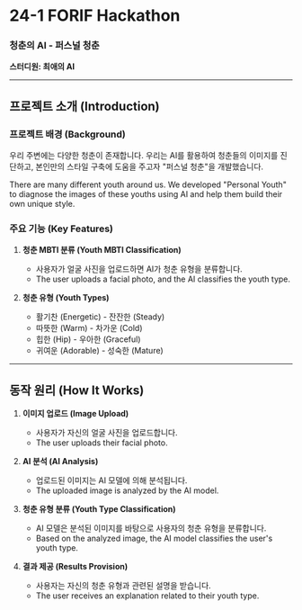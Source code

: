 # 24-1 FORIF Hackathon

### 청춘의 AI - 퍼스널 청춘

**스터디원: 최애의 AI**  

---

## 프로젝트 소개 (Introduction)

### 프로젝트 배경 (Background)
우리 주변에는 다양한 청춘이 존재합니다. 우리는 AI를 활용하여 청춘들의 이미지를 진단하고, 본인만의 스타일 구축에 도움을 주고자 "퍼스널 청춘"을 개발했습니다.

There are many different youth around us. We developed "Personal Youth" to diagnose the images of these youths using AI and help them build their own unique style.

### 주요 기능 (Key Features)
1. **청춘 MBTI 분류 (Youth MBTI Classification)**
   - 사용자가 얼굴 사진을 업로드하면 AI가 청춘 유형을 분류합니다.
   - The user uploads a facial photo, and the AI classifies the youth type.

2. **청춘 유형 (Youth Types)**
   - 활기찬 (Energetic) - 잔잔한 (Steady)
   - 따뜻한 (Warm) - 차가운 (Cold)
   - 힙한 (Hip) - 우아한 (Graceful)
   - 귀여운 (Adorable) - 성숙한 (Mature)

---

## 동작 원리 (How It Works)

1. **이미지 업로드 (Image Upload)**
   - 사용자가 자신의 얼굴 사진을 업로드합니다.
   - The user uploads their facial photo.

2. **AI 분석 (AI Analysis)**
   - 업로드된 이미지는 AI 모델에 의해 분석됩니다.
   - The uploaded image is analyzed by the AI model.

3. **청춘 유형 분류 (Youth Type Classification)**
   - AI 모델은 분석된 이미지를 바탕으로 사용자의 청춘 유형을 분류합니다.
   - Based on the analyzed image, the AI model classifies the user's youth type.

4. **결과 제공 (Results Provision)**
   - 사용자는 자신의 청춘 유형과 관련된 설명을 받습니다.
   - The user receives an explanation related to their youth type.
